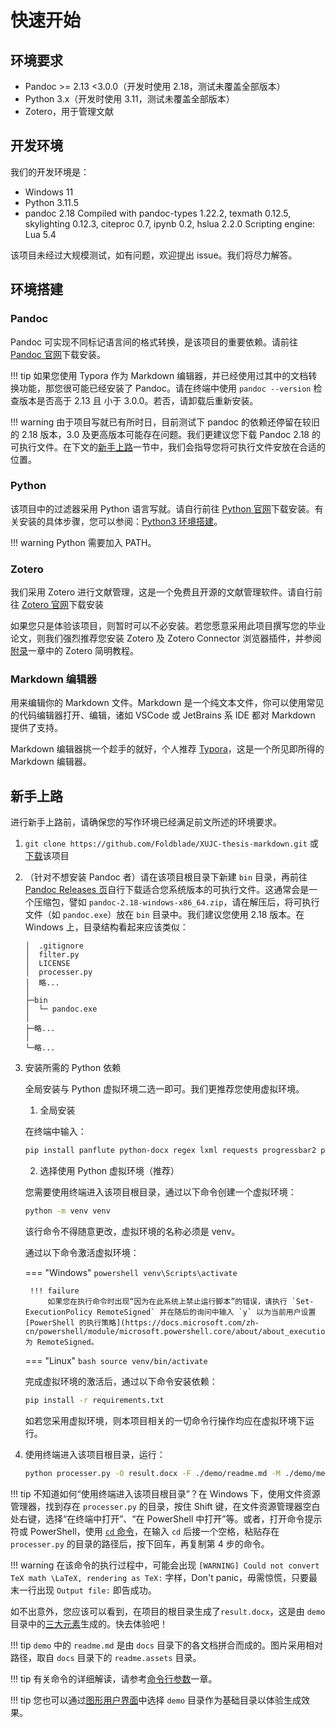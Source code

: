 # 快速开始

## 环境要求

- Pandoc >= 2.13 <3.0.0（开发时使用 2.18，测试未覆盖全部版本）
- Python 3.x（开发时使用 3.11，测试未覆盖全部版本）
- Zotero，用于管理文献

## 开发环境

我们的开发环境是：

- Windows 11
- Python 3.11.5
- pandoc 2.18
  Compiled with pandoc-types 1.22.2, texmath 0.12.5, skylighting 0.12.3,
  citeproc 0.7, ipynb 0.2, hslua 2.2.0
  Scripting engine: Lua 5.4

该项目未经过大规模测试，如有问题，欢迎提出 issue。我们将尽力解答。

## 环境搭建

### Pandoc

Pandoc 可实现不同标记语言间的格式转换，是该项目的重要依赖。请前往 [Pandoc 官网](https://pandoc.org/installing.html)下载安装。

!!! tip
    如果您使用 Typora 作为 Markdown 编辑器，并已经使用过其中的文档转换功能，那您很可能已经安装了 Pandoc。请在终端中使用 `pandoc --version` 检查版本是否高于 2.13 且 小于 3.0.0。若否，请卸载后重新安装。

!!! warning
    由于项目写就已有所时日，目前测试下 pandoc 的依赖还停留在较旧的 2.18 版本，3.0 及更高版本可能存在问题。我们更建议您下载 Pandoc 2.18 的可执行文件。在下文的[新手上路](#新手上路)一节中，我们会指导您将可执行文件安放在合适的位置。

### Python

该项目中的过滤器采用 Python 语言写就。请自行前往 [Python 官网](https://www.python.org/downloads/)下载安装。有关安装的具体步骤，您可以参阅：[Python3 环境搭建](https://www.runoob.com/python3/python3-install.html)。

!!! warning
    Python 需要加入 PATH。

### Zotero

我们采用 Zotero 进行文献管理，这是一个免费且开源的文献管理软件。请自行前往 [Zotero 官网](https://www.zotero.org/download/)下载安装

如果您只是体验该项目，则暂时可以不必安装。若您愿意采用此项目撰写您的毕业论文，则我们强烈推荐您安装 Zotero 及 Zotero Connector 浏览器插件，并参阅[附录](appendix.md)一章中的 Zotero 简明教程。

### Markdown 编辑器

用来编辑你的 Markdown 文件。Markdown 是一个纯文本文件，你可以使用常见的代码编辑器打开、编辑，诸如 VSCode 或 JetBrains 系 IDE 都对 Markdown 提供了支持。

Markdown 编辑器挑一个趁手的就好，个人推荐 [Typora](https://typora.io/)，这是一个所见即所得的 Markdown 编辑器。

## 新手上路

进行新手上路前，请确保您的写作环境已经满足前文所述的环境要求。

1. `git clone https://github.com/Foldblade/XUJC-thesis-markdown.git` 或[下载](https://github.com/Foldblade/XUJC-thesis-markdown/archive/refs/heads/master.zip)该项目
2. （针对不想安装 Pandoc 者）请在该项目根目录下新建 `bin` 目录，再前往 [Pandoc Releases 页](https://github.com/jgm/pandoc/releases)自行下载适合您系统版本的可执行文件。这通常会是一个压缩包，譬如 `pandoc-2.18-windows-x86_64.zip`，请在解压后，将可执行文件（如 `pandoc.exe`）放在 `bin` 目录中。我们建议您使用 2.18 版本。在 Windows 上，目录结构看起来应该类似：

    ```
    │  .gitignore
    │  filter.py
    │  LICENSE
    │  processer.py
    │  略...
    │
    ├─bin
    │  └─ pandoc.exe
    │
    ├─略...
    │
    └─略...
    ```

3. 安装所需的 Python 依赖

   全局安装与 Python 虚拟环境二选一即可。我们更推荐您使用虚拟环境。

   1. 全局安装

    在终端中输入：

    ```bash
    pip install panflute python-docx regex lxml requests progressbar2 pandoc-fignos pandoc-eqnos pandoc-tablenos
    ```

   2. 选择使用 Python 虚拟环境（推荐）

    您需要使用终端进入该项目根目录，通过以下命令创建一个虚拟环境：

    ```bash
    python -m venv venv
    ```

    该行命令不得随意更改，虚拟环境的名称必须是 venv。

    通过以下命令激活虚拟环境：

    === "Windows"
        ```powershell
        venv\Scripts\activate
        ```

        !!! failure
            如果您在执行命令时出现“因为在此系统上禁止运行脚本”的错误，请执行 `Set-ExecutionPolicy RemoteSigned` 并在随后的询问中输入 `y` 以为当前用户设置 [PowerShell 的执行策略](https://docs.microsoft.com/zh-cn/powershell/module/microsoft.powershell.core/about/about_execution_policies)为 RemoteSigned。

    === "Linux"
        ```bash
        source venv/bin/activate
        ```

    完成虚拟环境的激活后，通过以下命令安装依赖：

    ```bash
    pip install -r requirements.txt
    ```

    如若您采用虚拟环境，则本项目相关的一切命令行操作均应在虚拟环境下运行。

4. 使用终端进入该项目根目录，运行：

    ```bash
    python processer.py -O result.docx -F ./demo/readme.md -M ./demo/metadata.yaml -B ./demo/ref.bib
    ```

!!! tip
    不知道如何“使用终端进入该项目根目录”？在 Windows 下，使用文件资源管理器，找到存在 `processer.py` 的目录，按住 Shift 键，在文件资源管理器空白处右键，选择“在终端中打开”、“在 PowerShell 中打开”等。或者，打开命令提示符或 PowerShell，使用 [`cd` 命令](https://docs.microsoft.com/zh-cn/windows-server/administration/windows-commands/cd)，在输入 `cd` 后接一个空格，粘贴存在 `processer.py` 的目录的路径后，按下回车，再复制第 4 步的命令。

!!! warning
    在该命令的执行过程中，可能会出现 `[WARNING] Could not convert TeX math \LaTeX, rendering as TeX:` 字样，Don't panic，毋需惊慌，只要最末一行出现 `Output file:` 即告成功。

如不出意外，您应该可以看到，在项目的根目录生成了`result.docx`，这是由 `demo` 目录中的[三大元素](three-elements.md)生成的。快去体验吧！

!!! tip
    `demo` 中的 `readme.md` 是由 `docs` 目录下的各文档拼合而成的。图片采用相对路径，取自 `docs` 目录下的 `readme.assets` 目录。

!!! tip
    有关命令的详细解读，请参考[命令行参数](command-line.md)一章。

!!! tip
    您也可以通过[图形用户界面](gui.md)中选择 `demo` 目录作为基础目录以体验生成效果。
